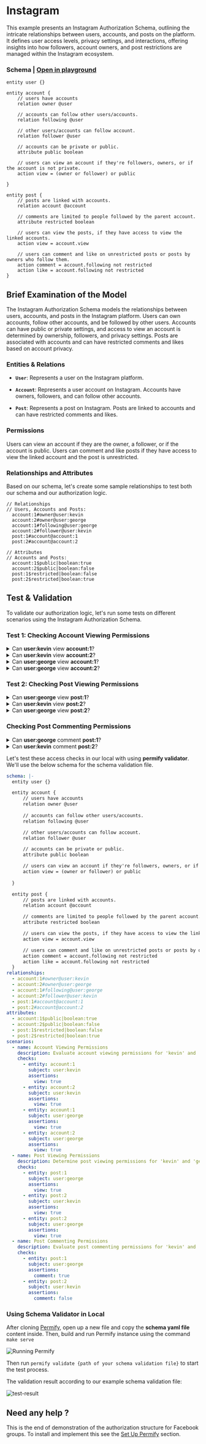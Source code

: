 # Instagram

This example presents an Instagram Authorization Schema, outlining the intricate relationships between users, accounts, and posts on the platform. It defines user access levels, privacy settings, and interactions, offering insights into how followers, account owners, and post restrictions are managed within the Instagram ecosystem.

### Schema | [Open in playground](https://play.permify.co/?s=instagram&tab=schema)

```perm
entity user {}

entity account {
    // users have accounts
    relation owner @user

    // accounts can follow other users/accounts.
    relation following @user

    // other users/accounts can follow account.
    relation follower @user

    // accounts can be private or public.
    attribute public boolean

    // users can view an account if they're followers, owners, or if the account is not private.
    action view = (owner or follower) or public

}

entity post {
    // posts are linked with accounts.
    relation account @account

    // comments are limited to people followed by the parent account.
    attribute restricted boolean

    // users can view the posts, if they have access to view the linked accounts.
    action view = account.view

    // users can comment and like on unrestricted posts or posts by owners who follow them.
    action comment = account.following not restricted
    action like = account.following not restricted
}
```

## Brief Examination of the Model

The Instagram Authorization Schema models the relationships between users, accounts, and posts in the Instagram platform. Users can own accounts, follow other accounts, and be followed by other users. Accounts can have public or private settings, and access to view an account is determined by ownership, followers, and privacy settings. Posts are associated with accounts and can have restricted comments and likes based on account privacy.

### Entities & Relations

- **`User`**: Represents a user on the Instagram platform.

- **`Account`**: Represents a user account on Instagram. Accounts have owners, followers, and can follow other accounts.

- **`Post`**: Represents a post on Instagram. Posts are linked to accounts and can have restricted comments and likes.

### Permissions

Users can view an account if they are the owner, a follower, or if the account is public.
Users can comment and like posts if they have access to view the linked account and the post is unrestricted.

### Relationships and Attributes

Based on our schema, let's create some sample relationships to test both our schema and our authorization logic.

```perm
// Relationships
// Users, Accounts and Posts:
  account:1#owner@user:kevin
  account:2#owner@user:george
  account:1#following@user:george
  account:2#follower@user:kevin
  post:1#account@account:1
  post:2#account@account:2

// Attributes
// Accounts and Posts:
  account:1$public|boolean:true
  account:2$public|boolean:false
  post:1$restricted|boolean:false
  post:2$restricted|boolean:true
```

## Test & Validation

To validate our authorization logic, let's run some tests on different scenarios using the Instagram Authorization Schema.

### Test 1: Checking Account Viewing Permissions

<details>
<summary> 
    Can <strong>user:kevin</strong> view <strong>account:1</strong>? 
</summary>
    
<p>

```perm
    entity account {
        relation owner @user
        relation following @user
        relation follower @user
        attribute public boolean
        action view = (owner or follower) or public
    }
```

According to the schema, `user:kevin` is the owner of `account:1`. Hence, `user:kevin` should be able to view `account:1`. The expected result is `'true'`.

</p>
</details>

<details>
<summary> 
    Can <strong>user:kevin</strong> view <strong>account:2</strong>? 
</summary>
    
<p>

```perm
    entity account {
        relation owner @user
        relation following @user
        relation follower @user
        attribute public boolean
        action view = (owner or follower) or public
    }
```

According to the schema, `user:kevin` follows `account:2`. Hence, `user:kevin` should be able to view `account:2` because he is a follower. The expected result is `'true'`.

</p>
</details>

<details>
<summary> 
    Can <strong>user:george</strong> view <strong>account:1</strong>? 
</summary>
    
<p>

```perm
    entity account {
        relation owner @user
        relation following @user
        relation follower @user
        attribute public boolean
        action view = (owner or follower) or public
    }
```

According to the schema, `user:george` can view `account:1`, because the account is public. Hence, `user:george` should be able to view `account:1`. The expected result is `'true'`.

</p>
</details>

<details>
<summary> 
    Can <strong>user:george</strong> view <strong>account:2</strong>? 
</summary>
    
<p>

```perm
    entity account {
        relation owner @user
        relation following @user
        relation follower @user
        attribute public boolean
        action view = (owner or follower) or public
    }
```

According to the schema, `user:george` is the owner of `account:2`. Hence, `user:george` should be able to view `account:2`. The expected result is `'true'`.

</p>
</details>

### Test 2: Checking Post Viewing Permissions

<details><summary>Can <strong>user:george</strong> view <strong>post:1</strong>?</summary>

<p>

```perm
entity post {
    relation account @account
    attribute restricted boolean
    action view = account.view
}
```

According to the schema, `post:1` is linked with `account:1`, and it does not have restricted access. Also, `user:george` is following `account:1`. Hence, `user:george` should be able to view `post:1`. The expected result is `'true'`.

</p>
</details>

<details><summary>Can <strong>user:kevin</strong> view <strong>post:2</strong>?</summary>
<p>

```perm
entity post {
    relation account @account
    attribute restricted boolean
    action view = account.view
}
```

According to the schema, `post:2` is linked with `account:2`, and it has restricted access. Also, `user:george` is not following `account:1`. Hence, `user:kevin` should not be able to view `post:2`. The expected result is `'false'`.

</p>
</details>

<details><summary>Can <strong>user:george</strong> view <strong>post:2</strong>?</summary>
<p>

```perm
entity post {
    relation account @account
    attribute restricted boolean
    action view = account.view
}
```

According to the schema, `post:2` is linked with `account:2`, and it is restricted access. Also, `user:george` can view his own `post:2`. The expected result is `'true'`.

</p>
</details>

### Checking Post Commenting Permissions

<details><summary>Can <strong>user:george</strong> comment <strong>post:1</strong>?</summary>
<p>

```perm
entity post {
    relation account @account
    attribute restricted boolean
    action comment = account.following not restricted
}
```

According to the schema, `post:1` is linked with `account:1`, and it is not restricted. Also, `user:george` can comment on `post:1`. The expected result is `'true'`.

</p>
</details>

<details><summary>Can <strong>user:kevin</strong> comment <strong>post:2</strong>?</summary>
<p>

```perm
entity post {
    relation account @account
    attribute restricted boolean
    action comment = account.following not restricted
}
```

According to the schema, `post:2` is linked with `account:2`, and it is restricted. `user:kevin` cannot comment on `post:2`. The expected result is `'false'`.

</p>
</details>

Let's test these access checks in our local with using **permify validator**. We'll use the below schema for the schema validation file.

```yaml
schema: |-
  entity user {}

  entity account {
      // users have accounts
      relation owner @user
      
      // accounts can follow other users/accounts.
      relation following @user

      // other users/accounts can follow account.
      relation follower @user

      // accounts can be private or public.
      attribute public boolean

      // users can view an account if they're followers, owners, or if the account is not private.
      action view = (owner or follower) or public
      
  }

  entity post {
      // posts are linked with accounts.
      relation account @account

      // comments are limited to people followed by the parent account.
      attribute restricted boolean

      // users can view the posts, if they have access to view the linked accounts.
      action view = account.view

      // users can comment and like on unrestricted posts or posts by owners who follow them.
      action comment = account.following not restricted
      action like = account.following not restricted
  }
relationships:
  - account:1#owner@user:kevin
  - account:2#owner@user:george
  - account:1#following@user:george
  - account:2#follower@user:kevin
  - post:1#account@account:1
  - post:2#account@account:2
attributes:
  - account:1$public|boolean:true
  - account:2$public|boolean:false
  - post:1$restricted|boolean:false
  - post:2$restricted|boolean:true
scenarios:
  - name: Account Viewing Permissions
    description: Evaluate account viewing permissions for 'kevin' and 'george'.
    checks:
      - entity: account:1
        subject: user:kevin
        assertions:
          view: true
      - entity: account:2
        subject: user:kevin
        assertions:
          view: true
      - entity: account:1
        subject: user:george
        assertions:
          view: true
      - entity: account:2
        subject: user:george
        assertions:
          view: true
  - name: Post Viewing Permissions
    description: Determine post viewing permissions for 'kevin' and 'george'.
    checks:
      - entity: post:1
        subject: user:george
        assertions:
          view: true
      - entity: post:2
        subject: user:kevin
        assertions:
          view: true
      - entity: post:2
        subject: user:george
        assertions:
          view: true
  - name: Post Commenting Permissions
    description: Evaluate post commenting permissions for 'kevin' and 'george'.
    checks:
      - entity: post:1
        subject: user:george
        assertions:
          comment: true
      - entity: post:2
        subject: user:kevin
        assertions:
          comment: false
```

### Using Schema Validator in Local

After cloning [Permify](https://github.com/Permify/permify), open up a new file and copy the **schema yaml file** content inside. Then, build and run Permify instance using the command `make serve`

![Running Permify](https://github.com/Permify/permify/assets/48759364/eb4cde6e-09bf-4e38-88bc-251a811f9c4f)

Then run `permify validate {path of your schema validation file}` to start the test process.

The validation result according to our example schema validation file:

![test-result](https://github.com/Permify/permify/assets/48759364/2fb9a1ab-40d4-48e0-857a-3d59de575134)

## Need any help ?

This is the end of demonstration of the authorization structure for Facebook groups. To install and implement this see the [Set Up Permify](../../installation.md) section.
